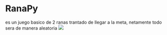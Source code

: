 # RanaPy
es un juego basico de 2 ranas trantado de llegar a la meta, netamente todo sera de manera aleatoria
![](https://i.imgur.com/RemCsB8.png)
